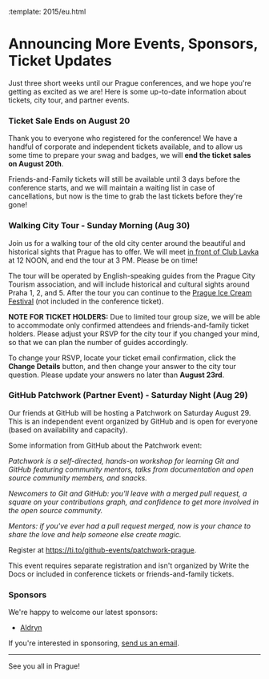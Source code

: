 :template: 2015/eu.html

# Announcing More Events, Sponsors, Ticket Updates

Just three short weeks until our Prague conferences, and we hope you're getting as
excited as we are! Here is some up-to-date information about tickets,
city tour, and partner events.

### Ticket Sale Ends on August 20

Thank you to everyone who registered for the conference! We have a handful of
corporate and independent tickets available, and to allow us some time to prepare your
swag and badges, we will **end the ticket sales on August 20th**.

Friends-and-Family tickets will still be available until 3 days before the conference
starts, and we will maintain a waiting list in case of cancellations, but now is the time
to grab the last tickets before they're gone!

[tickets]: https://ti.to/writethedocs/write-the-docs-eu-2015

### Walking City Tour - Sunday Morning (Aug 30)

Join us for a walking tour of the old city center around the beautiful and historical
sights that Prague has to offer. We will meet [in front of Club Lavka](https://goo.gl/maps/gfMnC)
at 12 NOON, and end the tour at 3 PM. Please be on time!

The tour will be operated by English-speaking guides from the Prague City Tourism
association, and will include historical and cultural sights around Praha 1, 2, and 5. After the
tour you can continue to the [Prague Ice Cream Festival](https://www.facebook.com/events/911013742295892/) (not included in the conference ticket).

**NOTE FOR TICKET HOLDERS:** Due to limited tour group size, we will be able to accommodate
only confirmed attendees and friends-and-family ticket holders. Please adjust your RSVP for the city
tour if you changed your mind, so that we can plan the number of guides accordingly.

To change your RSVP, locate your ticket email confirmation, click the **Change Details** button,
and then change your answer to the city tour question. Please update your answers no later
than **August 23rd**.

### GitHub Patchwork (Partner Event) - Saturday Night (Aug 29)

Our friends at GitHub will be hosting a Patchwork on Saturday August 29. This is an independent
event organized by GitHub and is open for everyone (based on availability and capacity).

Some information from GitHub about the Patchwork event:

_Patchwork is a self-directed, hands-on workshop for learning Git and GitHub featuring
community mentors, talks from documentation and open source community members, and snacks._

_Newcomers to Git and GitHub: you'll leave with a merged pull request, a square on your
contributions graph, and confidence to get more involved in the open source community._

_Mentors: if you've ever had a pull request merged, now is your chance to share the love
and help someone else create magic._

Register at <https://ti.to/github-events/patchwork-prague>.

This event requires separate registration and isn't organized by Write the Docs or included
in conference tickets or friends-and-family tickets.

### Sponsors

We're happy to welcome our latest sponsors:

* [Aldryn](http://www.aldryn.com/)

If you're interested in sponsoring, [send us an email][email-us].

[email-us]: mailto:prague@writethedocs.org

----

See you all in Prague!
